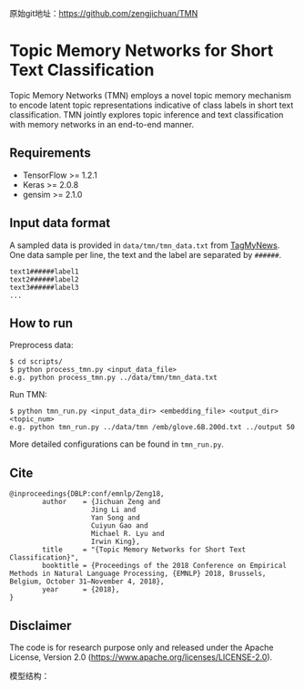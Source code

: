 原始git地址：https://github.com/zengjichuan/TMN

# Topic Memory Networks for Short Text Classification
Topic Memory Networks (TMN) employs a novel topic memory mechanism to encode
latent topic representations indicative of class labels in short text classification. 
TMN jointly explores topic inference and text classification with memory networks in an end-to-end manner.

## Requirements
* TensorFlow >= 1.2.1
* Keras >= 2.0.8
* gensim >= 2.1.0

## Input data format
A sampled data is provided in `data/tmn/tmn_data.txt` from [TagMyNews](http://acube.di.unipi.it/tmn-dataset/). One data sample per line, the text and the label are separated by `######`.

```
text1######label1
text2######label2
text3######label3
...
```

## How to run
Preprocess data:
```
$ cd scripts/
$ python process_tmn.py <input_data_file>    
e.g. python process_tmn.py ../data/tmn/tmn_data.txt
```

Run TMN:
```
$ python tmn_run.py <input_data_dir> <embedding_file> <output_dir> <topic_num>     
e.g. python tmn_run.py ../data/tmn /emb/glove.6B.200d.txt ../output 50
```

More detailed configurations can be found in `tmn_run.py`.

## Cite
```
@inproceedings{DBLP:conf/emnlp/Zeng18,
        author    = {Jichuan Zeng and
                    Jing Li and
                    Yan Song and
                    Cuiyun Gao and
		            Michael R. Lyu and
		            Irwin King},
        title     = "{Topic Memory Networks for Short Text Classification}",
        booktitle = {Proceedings of the 2018 Conference on Empirical Methods in Natural Language Processing, {EMNLP} 2018, Brussels, Belgium, October 31–November 4, 2018},
        year      = {2018},
}
```

## Disclaimer

The code is for research purpose only and released under the Apache License, Version 2.0 (https://www.apache.org/licenses/LICENSE-2.0).

模型结构：
